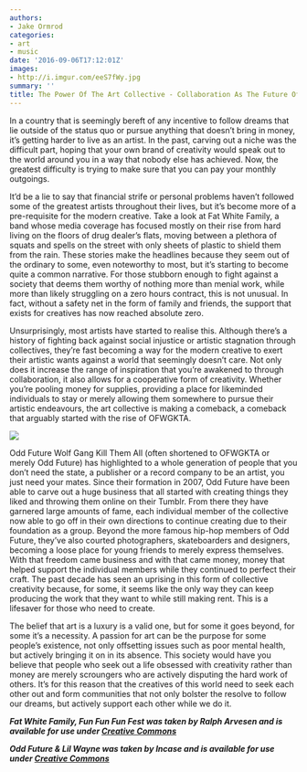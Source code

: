 ```yaml
---
authors:
- Jake Ormrod
categories:
- art
- music
date: '2016-09-06T17:12:01Z'
images:
- http://i.imgur.com/eeS7fWy.jpg
summary: ''
title: The Power Of The Art Collective - Collaboration As The Future Of Artistic Endeavour
---
```

In a country that is seemingly bereft of any incentive to follow dreams that lie outside of the status quo or pursue anything that doesn’t bring in money, it’s getting harder to live as an artist. In the past, carving out a niche was the difficult part, hoping that your own brand of creativity would speak out to the world around you in a way that nobody else has achieved. Now, the greatest difficulty is trying to make sure that you can pay your monthly outgoings.

It’d be a lie to say that financial strife or personal problems haven’t followed some of the greatest artists throughout their lives, but it’s become more of a pre-requisite for the modern creative. Take a look at Fat White Family, a band whose media coverage has focused mostly on their rise from hard living on the floors of drug dealer’s flats, moving between a plethora of squats and spells on the street with only sheets of plastic to shield them from the rain. These stories make the headlines because they seem out of the ordinary to some, even noteworthy to most, but it’s starting to become quite a common narrative. For those stubborn enough to fight against a society that deems them worthy of nothing more than menial work, while more than likely struggling on a zero hours contract, this is not unusual. In fact, without a safety net in the form of family and friends, the support that exists for creatives has now reached absolute zero. 

Unsurprisingly, most artists have started to realise this. Although there’s a history of fighting back against social injustice or artistic stagnation through collectives, they’re fast becoming a way for the modern creative to exert their artistic wants against a world that seemingly doesn’t care. Not only does it increase the range of inspiration that you’re awakened to through collaboration, it also allows for a cooperative form of creativity. Whether you’re pooling money for supplies, providing a place for likeminded individuals to stay or merely allowing them somewhere to pursue their artistic endeavours, the art collective is making a comeback, a comeback that arguably started with the rise of OFWGKTA.

![](http://i.imgur.com/rTsPTct.jpg "")

Odd Future Wolf Gang Kill Them All (often shortened to OFWGKTA or merely Odd Future) has highlighted to a whole generation of people that you don’t need the state, a publisher or a record company to be an artist, you just need your mates. Since their formation in 2007, Odd Future have been able to carve out a huge business that all started with creating things they liked and throwing them online on their Tumblr. From there they have garnered large amounts of fame, each individual member of the collective now able to go off in their own directions to continue creating due to their foundation as a group. Beyond the more famous hip-hop members of Odd Future, they’ve also courted photographers, skateboarders and designers, becoming a loose place for young friends to merely express themselves. With that freedom came business and with that came money, money that helped support the individual members while they continued to perfect their craft. The past decade has seen an uprising in this form of collective creativity because, for some, it seems like the only way they can keep producing the work that they want to while still making rent. This is a lifesaver for those who need to create.

The belief that art is a luxury is a valid one, but for some it goes beyond, for some it’s a necessity. A passion for art can be the purpose for some people’s existence, not only offsetting issues such as poor mental health, but actively bringing it on in its absence. This society would have you believe that people who seek out a life obsessed with creativity rather than money are merely scroungers who are actively disputing the hard work of others. It’s for this reason that the creatives of this world need to seek each other out and form communities that not only bolster the resolve to follow our dreams, but actively support each other while we do it.


**_Fat White Family, Fun Fun Fun Fest was taken by Ralph Arvesen and is available for use under [Creative Commons](https://creativecommons.org/licenses/by/2.0/legalcode "")_**

**_Odd Future & Lil Wayne was taken by Incase and is available for use under [Creative Commons](https://creativecommons.org/licenses/by/2.0/legalcode "")_**